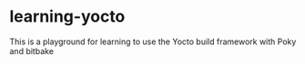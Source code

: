 # learning-yocto
This is a playground for learning to use the Yocto build framework with Poky and bitbake
